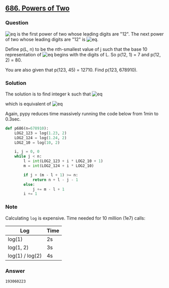 ## **[686. Powers of Two](https://projecteuler.net/problem=686)**

### Question
![eq](https://latex.codecogs.com/gif.latex?2^7=128) is the first power of two whose leading digits are "12".
The next power of two whose leading digits are "12" is ![eq](https://latex.codecogs.com/gif.latex?2^{80}).

Define p(L, n) to be the nth-smallest value of j such that the base 10 representation of 
![eq](https://latex.codecogs.com/gif.latex?2^j) begins with the digits of L.
So p(12, 1) = 7 and p(12, 2) = 80.

You are also given that p(123, 45) = 12710. Find p(123, 678910).


### Solution
The solution is to find integer k such that
![eq](https://latex.codecogs.com/gif.latex?1.23\times10^i\leq2^k<1.24\times10^i)

which is equivalent of 
![eq](https://latex.codecogs.com/gif.latex?log_2(1.23)+i{\cdot}log_2(10){\leq}k<log_2(1.24)+i{\cdot}log_2(10))

Again, pypy reduces time massively running the code below from 1min to 0.3sec.

```python
def p686(n=678910):
    LOG2_123 = log(1.23, 2)
    LOG2_124 = log(1.24, 2)
    LOG2_10 = log(10, 2)

    i, j = 0, 0
    while j < n:
        l = int(LOG2_123 + i * LOG2_10 + 1)
        m = int(LOG2_124 + i * LOG2_10)

        if j + (m - l + 1) >= n:
            return n + l - j - 1
        else:
            j += m - l + 1
        i += 1
```

### Note

Calculating `log` is expensive. Time needed for 10 million (1e7) calls:

| Log             | Time |
|-----------------|------|
| log(1)          | 2s   |
| log(1, 2)       | 3s   |
| log(1) / log(2) | 4s   |
  
### Answer 
`193060223`
